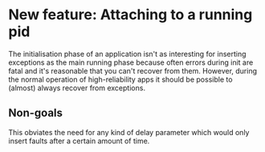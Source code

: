 # New feature: Attaching to a running pid
The initialisation phase of an application isn't as interesting for inserting exceptions as the main
running phase because often errors during init are fatal and it's reasonable that you can't recover
from them. However, during the normal operation of high-reliability apps it should be possible to
(almost) always recover from exceptions.

## Non-goals
This obviates the need for any kind of delay parameter which would only insert faults after a
certain amount of time.
